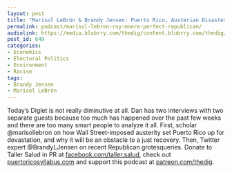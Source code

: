 ```yaml
---
layout: post
title: "Marisol LeBrón & Brandy Jensen: Puerto Rico, Austerian Disaster; Roy Moore, Perfect Republican"
permalink: podcast/marisol-lebron-roy-moore-perfect-republican/
audiolink: https://media.blubrry.com/thedig/content.blubrry.com/thedig/The_Dig_-_EP_52_-_LeBron-Jensen.mp3
post_id: 649
categories: 
- Economics
- Electoral Politics
- Environment
- Racism
tags: 
- Brandy Jensen
- Marisol LeBrón
---
```


Today’s Diglet is not really diminutive at all. Dan has two interviews with two separate guests because too much has happened over the past few weeks and there are too many smart people to analyze it all. First, scholar @marisollebron on how Wall Street-imposed austerity set Puerto Rico up for devastation, and why it will be an obstacle to a just recovery. Then, Twitter expert @BrandyLJensen on recent Republican grotesqueries. Donate to Taller Salud in PR at 
[facebook.com/taller.salud](facebook.com/taller.salud), check out 
[puertoricosyllabus.com](puertoricosyllabus.com) and support this podcast at 
[patreon.com/thedig](patreon.com/thedig).
